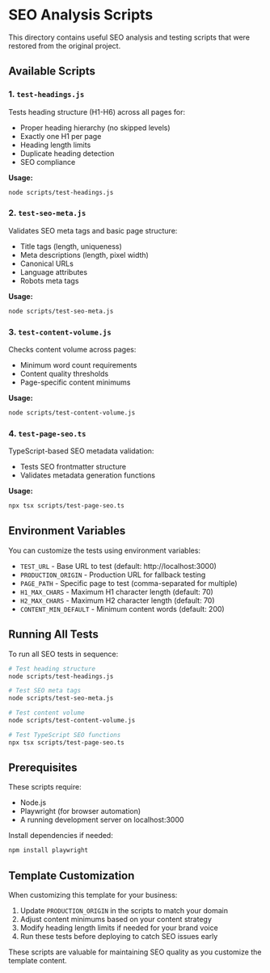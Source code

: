 # SEO Analysis Scripts

This directory contains useful SEO analysis and testing scripts that were restored from the original project.

## Available Scripts

### 1. `test-headings.js`
Tests heading structure (H1-H6) across all pages for:
- Proper heading hierarchy (no skipped levels)
- Exactly one H1 per page
- Heading length limits
- Duplicate heading detection
- SEO compliance

**Usage:**
```bash
node scripts/test-headings.js
```

### 2. `test-seo-meta.js`
Validates SEO meta tags and basic page structure:
- Title tags (length, uniqueness)
- Meta descriptions (length, pixel width)
- Canonical URLs
- Language attributes
- Robots meta tags

**Usage:**
```bash
node scripts/test-seo-meta.js
```

### 3. `test-content-volume.js`
Checks content volume across pages:
- Minimum word count requirements
- Content quality thresholds
- Page-specific content minimums

**Usage:**
```bash
node scripts/test-content-volume.js
```

### 4. `test-page-seo.ts`
TypeScript-based SEO metadata validation:
- Tests SEO frontmatter structure
- Validates metadata generation functions

**Usage:**
```bash
npx tsx scripts/test-page-seo.ts
```

## Environment Variables

You can customize the tests using environment variables:

- `TEST_URL` - Base URL to test (default: http://localhost:3000)
- `PRODUCTION_ORIGIN` - Production URL for fallback testing
- `PAGE_PATH` - Specific page to test (comma-separated for multiple)
- `H1_MAX_CHARS` - Maximum H1 character length (default: 70)
- `H2_MAX_CHARS` - Maximum H2 character length (default: 70)
- `CONTENT_MIN_DEFAULT` - Minimum content words (default: 200)

## Running All Tests

To run all SEO tests in sequence:

```bash
# Test heading structure
node scripts/test-headings.js

# Test SEO meta tags
node scripts/test-seo-meta.js

# Test content volume
node scripts/test-content-volume.js

# Test TypeScript SEO functions
npx tsx scripts/test-page-seo.ts
```

## Prerequisites

These scripts require:
- Node.js
- Playwright (for browser automation)
- A running development server on localhost:3000

Install dependencies if needed:
```bash
npm install playwright
```

## Template Customization

When customizing this template for your business:

1. Update `PRODUCTION_ORIGIN` in the scripts to match your domain
2. Adjust content minimums based on your content strategy
3. Modify heading length limits if needed for your brand voice
4. Run these tests before deploying to catch SEO issues early

These scripts are valuable for maintaining SEO quality as you customize the template content.